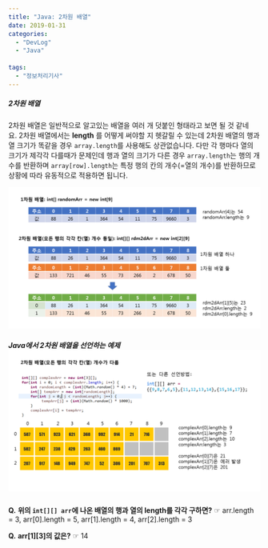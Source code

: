 ```yaml
---
title: "Java: 2차원 배열"
date: 2019-01-31
categories: 
  - "DevLog"
  - "Java"

tags: 
  - "정보처리기사"
---
```


##### **2차원 배열**

2차원 배열은 일반적으로 알고있는 배열을 여러 개 덧붙인 형태라고 보면 될 것 같네요. 2차원 배열에서는 **length** 를 어떻게 써야할 지 헷갈릴 수 있는데 2차원 배열의 행과 열 크기가 똑같을 경우 `array.length`를 사용해도 상관없습니다. 다만 각 행마다 열의 크기가 제각각 다를때가 문제인데 행과 열의 크기가 다른 경우 `array.length`는 행의 개수를 반환하며 `array[row].length`는 특정 행의 칸의 개수(=열의 개수)를 반환하므로 상황에 따라 유동적으로 적용하면 됩니다.

 ![](/assets/img/wp-content/uploads/2019/01/슬라이드1.png)

##### **Java에서 2차원 배열을 선언하는 예제** ![](/assets/img/wp-content/uploads/2019/01/슬라이드2.png)

**Q.** **위의 `int[][] arr`에 나온 배열의 행과 열의 length를 각각 구하면?** ☞ arr.length = 3, arr\[0\].length = 5, arr\[1\].length = 4, arr\[2\].length = 3

**Q.** **arr\[1\]\[3\]의 값은?** ☞ 14

